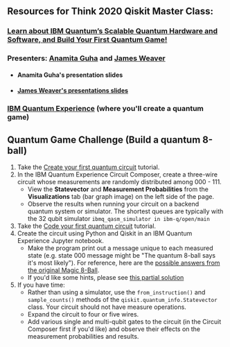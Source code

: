 ## Resources for Think 2020 Qiskit Master Class:

### [Learn about IBM Quantum’s Scalable Quantum Hardware and Software, and Build Your First Quantum Game!](https://events.tools.ibm.com/widget/ibm/think20/catalog?search=2914) 

### Presenters: [Anamita Guha](https://twitter.com/anamitag) and [James Weaver](https://twitter.com/javafxpert)

- #### Anamita Guha's presentation slides

- #### [James Weaver's presentations slides](https://slides.com/javafxpert/qiskitblocks)

### [IBM Quantum Experience](https://quantum-computing.ibm.com/) (where you'll create a quantum game)



## Quantum Game Challenge (Build a quantum 8-ball)

1. Take the [Create your first quantum circuit](https://quantum-computing.ibm.com/docs/start-iqx/drag-drop/first-circ) tutorial.
2. In the IBM Quantum Experience Circuit Composer, create a three-wire circuit whose measurements are randomly distributed among 000 - 111.
   - View the **Statevector** and **Measurement Probabilities** from the **Visualizations** tab (bar graph image) on the left side of the page.
   - Observe the results when running your circuit on a backend quantum system or simulator. The shortest queues are typically with the 32 qubit simulator `ibmq_qasm_simulator in ibm-q/open/main`
4. Take the [Code your first quantum circuit](https://quantum-computing.ibm.com/docs/start-iqx/code/first-circ) tutorial.
3. Create the circuit using Python and Qiskit in an IBM Quantum Experience Jupyter notebook.
   - Make the program print out a message unique to each measured state (e.g. state 000 message might be "The quantum 8-ball says it's most likely"). For reference, here are the [possible answers from the original Magic 8-Ball](https://en.wikipedia.org/wiki/Magic_8-Ball#Possible_answers).
   - If you'd like some hints, please see [this partial solution](https://github.com/JavaFXpert/think2020/blob/master/quantum_8ball_hints.ipynb)
4. If you have time:
   - Rather than using a simulator, use the `from_instruction()` and `sample_counts()` methods of the `qiskit.quantum_info.Statevector` class. Your circuit should not have measure operations. 
   - Expand the circuit to four or five wires.
   - Add various single and multi-qubit gates to the circuit (in the Circuit Composer first if you'd like) and observe their effects on the measurement probabilities and results.



